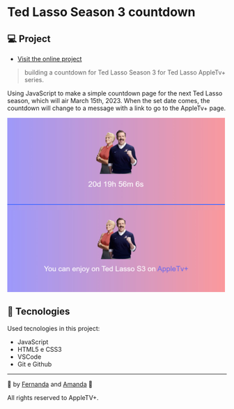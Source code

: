 # Ted Lasso Season 3 countdown 

## 💻 Project
- [Visit the online project](https://santosfer.github.io/tedlasso-countdown/)

> building a countdown for Ted Lasso Season 3 for Ted Lasso AppleTv+ series.

Using JavaScript to make a simple countdown page for the next Ted Lasso season, which will air March 15th, 2023. When the set date comes, the countdown will change to a message with a link to go to the AppleTv+ page.

<img src="./imagens/readme.png" width="500px" heith="500px">


## 🚀 Tecnologies

Used tecnologies in this project:

- JavaScript
- HTML5 e CSS3
- VSCode
- Git e Github

---
💜 by [Fernanda](https://github.com/santosfer) and [Amanda](https://github.com/mandy-machado) 💜

All rights reserved to AppleTV+.
